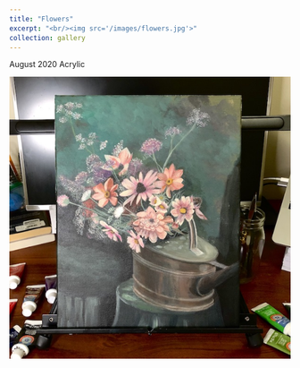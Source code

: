 ```yaml
---
title: "Flowers"
excerpt: "<br/><img src='/images/flowers.jpg'>"
collection: gallery
---
```


August 2020
Acrylic

<img src='/images/flowers.jpg'>
